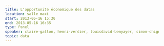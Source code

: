 ```yaml
---
title: L'opportunité économique des datas
location: salle maxi
start: 2013-05-16 15:30
end: 2013-05-16 16:35
type: Panel
speaker: claire-gallon, henri-verdier, louisdavid-benyayer, simon-chignard
topic: data
---
```


